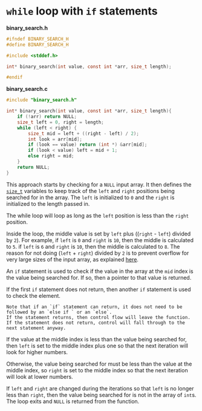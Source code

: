 # `while` loop with `if` statements

**binary_search.h**

```c
#ifndef BINARY_SEARCH_H
#define BINARY_SEARCH_H

#include <stddef.h>

int* binary_search(int value, const int *arr, size_t length);

#endif
```

**binary_search.c**

```c
#include "binary_search.h" 

int* binary_search(int value, const int *arr, size_t length){
    if (!arr) return NULL;
    size_t left = 0, right = length;
    while (left < right) {
        size_t mid = left + ((right - left) / 2);
        int look = arr[mid];
        if (look == value) return (int *) &arr[mid];
        if (look < value) left = mid + 1;
        else right = mid;
    }
    return NULL;
}
```

This approach starts by checking for a `NULL` input array.
It then defines the [`size_t`][size_t] variables to keep track of the `left` and `right` positions being searched for in the array.
The `left` is initialized to `0` and the `right` is initialized to the length passed in.

The while loop will loop as long as the `left` position is less than the `right` position.

Inside the loop, the middle value is set by `left` plus ((`right` - `left`) divided by `2`).
For example, if `left` is `0` and `right` is `10`, then the middle is calculated to `5`.
if `left` is `6` and `right` is `10`, then the middle is calculated to `8`.
The reason for not doing (`left` + `right`) divided by `2` is to prevent overflow for very large sizes of the input array, as explained [here][mid-bug].

An `if` statement is used to check if the value in the array at the `mid` index is the value being searched for.
If so, then a pointer to that value is returned.

If the first `if` statement does not return, then another `if` statement is used to check the element.

```exercism/note
Note that if an `if` statement can return, it does not need to be followed by an `else if ` or an `else`.
If the statement returns, then control flow will leave the function.
If the statement does not return, control will fall through to the next statement anyway.
```

If the value at the middle index is less than the value being searched for, then `left` is set to the middle index
plus one so that the next iteration will look for higher numbers.

Otherwise, the value being searched for must be less than the value at the middle index, so `right` is set to the middle index
so that the next iteration will look at lower numbers.

If `left` and `right` are changed during the iterations so that `left` is no longer less than `right`,
then the value being searched for is not in the array of `int`s.
The loop exits and `NULL` is returned from the function.

[size_t]: https://en.cppreference.com/w/c/types/size_t
[mid-bug]: https://ai.googleblog.com/2006/06/extra-extra-read-all-about-it-nearly.html
